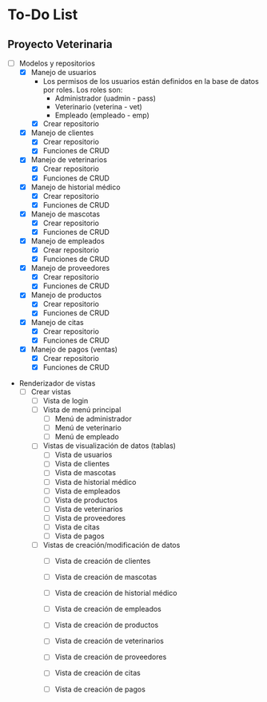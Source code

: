 # To-Do List

## Proyecto Veterinaria

- [ ] Modelos y repositorios
    - [x] Manejo de usuarios
        - Los permisos de los usuarios están definidos en la base de datos por roles. Los roles son:
            - Administrador (uadmin - pass)
            - Veterinario (veterina - vet)
            - Empleado (empleado - emp)
        - [x] Crear repositorio
    - [x] Manejo de clientes
        - [x] Crear repositorio
        - [x] Funciones de CRUD
    - [x] Manejo de veterinarios
        - [x] Crear repositorio
        - [x] Funciones de CRUD
    - [x] Manejo de historial médico
        - [x] Crear repositorio
        - [x] Funciones de CRUD
    - [x] Manejo de mascotas
        - [x] Crear repositorio
        - [x] Funciones de CRUD
    - [x] Manejo de empleados
        - [x] Crear repositorio
        - [x] Funciones de CRUD
    - [x] Manejo de proveedores
        - [x] Crear repositorio
        - [x] Funciones de CRUD
    - [x] Manejo de productos
        - [x] Crear repositorio
        - [x] Funciones de CRUD
    - [X] Manejo de citas
        - [X] Crear repositorio
        - [X] Funciones de CRUD
    - [x] Manejo de pagos (ventas)
        - [x] Crear repositorio
        - [x] Funciones de CRUD

- Renderizador de vistas
    - [ ] Crear vistas
        - [ ] Vista de login
        - [ ] Vista de menú principal
            - [ ] Menú de administrador
            - [ ] Menú de veterinario
            - [ ] Menú de empleado
        - [ ] Vistas de visualización de datos (tablas)
            - [ ] Vista de usuarios
            - [ ] Vista de clientes
            - [ ] Vista de mascotas
            - [ ] Vista de historial médico
            - [ ] Vista de empleados
            - [ ] Vista de productos
            - [ ] Vista de veterinarios
            - [ ] Vista de proveedores
            - [ ] Vista de citas
            - [ ] Vista de pagos
        - [ ] Vistas de creación/modificación de datos
            - [ ] Vista de creación de clientes
            - [ ] Vista de creación de mascotas
            - [ ] Vista de creación de historial médico
            - [ ] Vista de creación de empleados
            - [ ] Vista de creación de productos
            - [ ] Vista de creación de veterinarios
            - [ ] Vista de creación de proveedores
            - [ ] Vista de creación de citas
            - [ ] Vista de creación de pagos

